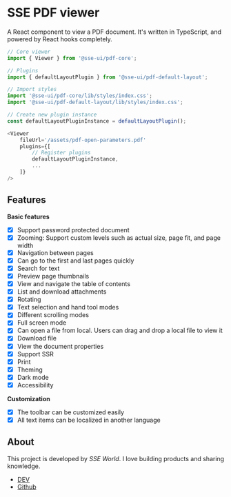 # SSE PDF viewer

A React component to view a PDF document. It's written in TypeScript, and powered by React hooks completely.

```javascript
// Core viewer
import { Viewer } from '@sse-ui/pdf-core';

// Plugins
import { defaultLayoutPlugin } from '@sse-ui/pdf-default-layout';

// Import styles
import '@sse-ui/pdf-core/lib/styles/index.css';
import '@sse-ui/pdf-default-layout/lib/styles/index.css';

// Create new plugin instance
const defaultLayoutPluginInstance = defaultLayoutPlugin();

<Viewer
    fileUrl='/assets/pdf-open-parameters.pdf'
    plugins={[
        // Register plugins
        defaultLayoutPluginInstance,
        ...
    ]}
/>
```

## Features

**Basic features**

-   [x] Support password protected document
-   [x] Zooming: Support custom levels such as actual size, page fit, and page width
-   [x] Navigation between pages
-   [x] Can go to the first and last pages quickly
-   [x] Search for text
-   [x] Preview page thumbnails
-   [x] View and navigate the table of contents
-   [x] List and download attachments
-   [x] Rotating
-   [x] Text selection and hand tool modes
-   [x] Different scrolling modes
-   [x] Full screen mode
-   [x] Can open a file from local. Users can drag and drop a local file to view it
-   [x] Download file
-   [x] View the document properties
-   [x] Support SSR
-   [x] Print
-   [x] Theming
-   [x] Dark mode
-   [x] Accessibility

**Customization**

-   [x] The toolbar can be customized easily
-   [x] All text items can be localized in another language

<!-- ## License -->

<!-- You have to purchase a Commercial License at the [official website](https://react-pdf-viewer.dev). -->

## About

This project is developed by _SSE World_. I love building products and sharing knowledge.

-   [DEV](https://dev.to/sseworld)
-   [Github](https://github.com/sseworld)
